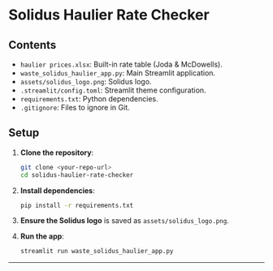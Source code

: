 # Solidus Haulier Rate Checker

## Contents

- `haulier prices.xlsx`: Built-in rate table (Joda & McDowells).
- `waste_solidus_haulier_app.py`: Main Streamlit application.
- `assets/solidus_logo.png`: Solidus logo.
- `.streamlit/config.toml`: Streamlit theme configuration.
- `requirements.txt`: Python dependencies.
- `.gitignore`: Files to ignore in Git.

## Setup

1. **Clone the repository**:
   ```bash
   git clone <your-repo-url>
   cd solidus-haulier-rate-checker
   ```

2. **Install dependencies**:
   ```bash
   pip install -r requirements.txt
   ```

3. **Ensure the Solidus logo** is saved as `assets/solidus_logo.png`.

4. **Run the app**:
   ```bash
   streamlit run waste_solidus_haulier_app.py
   ```

***
